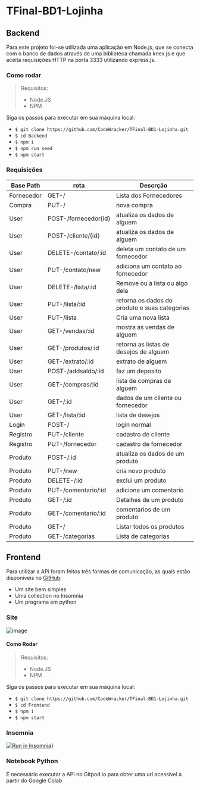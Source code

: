 # TFinal-BD1-Lojinha

## Backend

Para este projeto foi-se utilizada uma aplicação em Node.js, que se conecta com o banco de dados através de uma biblioteca chamada knex.js e que aceita requisições HTTP na porta 3333 utilizando express.js.

### Como rodar

> Requisitos:
>
> - Node.JS
> - NPM

Siga os passos para executar em sua máquina local:

- `$ git clone https://github.com/CodeWracker/TFinal-BD1-Lojinha.git`
- `$ cd Backend`
- `$ npm i`
- `$ npm run seed`
- `$ npm start`

### Requisições

| Base Path  | rota                 | Descrção                                      |
| ---------- | -------------------- | --------------------------------------------- |
| Fornecedor | GET-/                | Lista dos Fornecedores                        |
| Compra     | PUT-/                | nova compra                                   |
| User       | POST-/fornecedor{id} | atualiza os dados de alguem                   |
| User       | POST-/cliente/{id}   | atualiza os dados de alguem                   |
| User       | DELETE-/contato/:id  | deleta um contato de um fornecedor            |
| User       | PUT-/contato/new     | adiciona um contato ao fornecedor             |
| User       | DELETE-/lista/:id    | Remove ou a lista ou algo dela                |
| User       | PUT-/lista/:id       | retorna os dados do produto e suas categorias |
| User       | PUT-/lista           | Cria uma nova lista                           |
| User       | GET-/vendas/:id      | mostra as vendas de alguem                    |
| User       | GET-/produtos/:id    | retorna as listas de desejos de alguem        |
| User       | GET-/extrato/:id     | extrato de alguem                             |
| User       | POST-/addsaldo/:id   | faz um deposito                               |
| User       | GET-/compras/:id     | lista de compras de alguem                    |
| User       | GET-/:id             | dados de um cliente ou fornecedor             |
| User       | GET-/lista/:id       | lista de desejos                              |
| Login      | POST-/               | login normal                                  |
| Registro   | PUT-/cliente         | cadastro de cliente                           |
| Registro   | PUT-/fornecedor      | cadastro de fornecedor                        |
| Produto    | POST-/:id            | atualiza os dados de um produto               |
| Produto    | PUT-/new             | cria novo produto                             |
| Produto    | DELETE-/:id          | exclui um produto                             |
| Produto    | PUT-/comentario/:id  | adiciona um comentario                        |
| Produto    | GET-/:id             | Detalhes de um produto                        |
| Produto    | GET-/comentario/:id  | comentarios de um produto                     |
| Produto    | GET-/                | Listar todos os produtos                      |
| Produto    | GET-/categorias      | Lista de categorias                           |

## Frontend

Para utilizar a APi foram feitos três formas de comunicação, as quais estão disponíveis no [GitHub](https://github.com/CodeWracker/TFinal-BD1-Lojinha):

- Um site bem simples
- Uma collection no Insomnia
- Um programa em python

### Site

![image](https://user-images.githubusercontent.com/42501669/132998391-615e9c3b-c66f-474f-a12a-9064cf1a3446.png)

#### Como Rodar

> Requisitos:
>
> - Node.JS
> - NPM

Siga os passos para executar em sua máquina local:

- `$ git clone https://github.com/CodeWracker/TFinal-BD1-Lojinha.git`
- `$ cd Frontend`
- `$ npm i`
- `$ npm start`

### Insomnia

[![Run in Insomnia}](https://insomnia.rest/images/run.svg)](https://insomnia.rest/run/?label=Loja%20Gourmet%20-%20Trabalho%20Final%20%7C%20Banco%20de%20Dados&uri=https%3A%2F%2Fraw.githubusercontent.com%2FCodeWracker%2FTFinal-BD1-Lojinha%2Fbackend%2FBackend%2Finsomina-reqs.json)

### Notebook Python

É necessário executar a API no Gitpod.io para obter uma url acessível a partir do Google Colab
